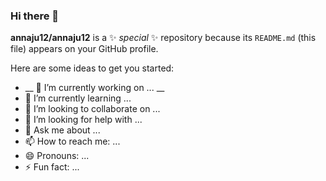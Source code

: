 ### Hi there 👋


**annaju12/annaju12** is a ✨ _special_ ✨ repository because its `README.md` (this file) appears on your GitHub profile.

Here are some ideas to get you started:

- __ 🔭 I’m currently working on ... __
- 🌱 I’m currently learning ...
- 👯 I’m looking to collaborate on ...
- 🤔 I’m looking for help with ...
- 💬 Ask me about ...
- 📫 How to reach me: ...
- 😄 Pronouns: ...
- ⚡ Fun fact: ...
  
